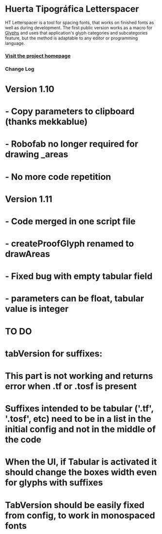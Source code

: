 
# Huerta Tipográfica Letterspacer

HT Letterspacer is a tool for spacing fonts, that works on finished fonts as well as during development.
The first public version works as a macro for [Glyphs](https://glyphsapp.com) and uses that application's glyph categories and subcategories feature, but the method is adaptable to any editor or programming language.

### [Visit the project homepage](https://huertatipografica.github.io/HTLetterspacer/)

### Change Log

# Version 1.10
# - Copy parameters to clipboard (thanks mekkablue)
# - Robofab no longer required for drawing _areas
# - No more code repetition

# Version 1.11
# - Code merged in one script file
# - createProofGlyph renamed to drawAreas
# - Fixed bug with empty tabular field
# - parameters can be float, tabular value is integer

# TO DO
# tabVersion for suffixes:
# 	This part is not working and returns error when .tf or .tosf is present
# 	Suffixes intended to be tabular ('.tf', '.tosf', etc) need to be in a list in the initial config and not in the middle of the code
# 	When the UI, if Tabular is activated it should change the boxes width even for glyphs with suffixes
#	TabVersion should be easily fixed from config, to work in monospaced fonts